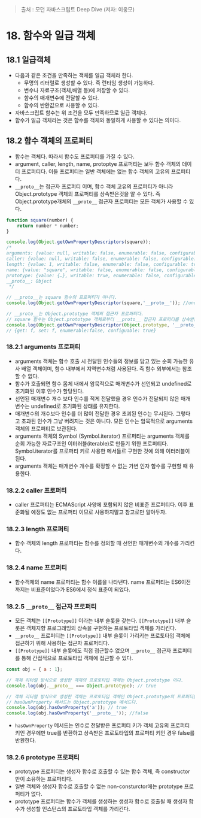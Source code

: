 > 출처 : 모던 자바스크립트 Deep Dive (저자: 이웅모)
# 18. 함수와 일급 객체
## 18.1 일급객체
- 다음과 같은 조건을 만족하는 객체를 일급 객체라 한다.
    * 무명의 리터럴로 생성할 수 있다. 즉 런타임 생성이 가능하다.
    * 변수나 자료구조(객체,배열 등)에 저장할 수 있다.
    * 함수의 매개변수에 전달할 수 있다.
    * 함수의 반환값으로 사용할 수 있다.
- 자바스크립트 함수는 위 조건을 모두 만족하므로 일급 객체다.
- 함수가 일급 객체라는 것은 함수를 객체와 동일하게 사용할 수 있다는 의미다.

## 18.2 함수 객체의 프로퍼티
- 함수는 객체다. 따라서 함수도 프로퍼티를 가질 수 있다.
- argument, caller, length, name, protoptye 프로퍼티는 보두 함수 객체의 데이터 프로퍼티다. 
  이들 프로퍼티는 일반 객체에는 없는 함수 객체의 고유의 프로퍼티다.
- `__proto__`는 접근자 프로퍼티 이며, 함수 객체 고유의 프로퍼티가 아니라 Object.prototype 객체의 프로퍼티를 상속받은것을 알 수 있다.
  즉 Object.prototype개체의 `__proto__` 접근자 프로퍼티는 모든 객체가 사용할 수 있다.
```javascript
function square(number) {
    return number * number;
}

console.log(Object.getOwnPropertyDescriptors(square));
/*
arguments: {value: null, writable: false, enumerable: false, configurable: false}
caller: {value: null, writable: false, enumerable: false, configurable: false}
length: {value: 1, writable: false, enumerable: false, configurable: true}
name: {value: "square", writable: false, enumerable: false, configurable: true}
prototype: {value: {…}, writable: true, enumerable: false, configurable: false}
__proto__: Object
 */

// __proto__는 square 함수의 프로퍼티가 아니다.
console.log(Object.getOwnPropertyDescriptor(square,'__proto__')); //undefined

// __proto__는 Object.prototype 객체의 접근자 프로퍼티다.
// square 함수는 Object.prototype 객체로부터 __proto__ 접근자 프로퍼티를 상속받는다.
console.log(Object.getOwnPropertyDescriptor(Object.prototype, '__proto__'));
// {get: f, set: f, enumerable:false, configuable: true}
```  

### 18.2.1 arguments 프로퍼티
- arguments 객체는 함수 호출 시 전달된 인수들의 정보를 담고 있는 순회 가능한 유사 배열 객체이며, 함수 내부에서 지역변수처럼 사용된다.
  즉 함수 외부에서는 참조할 수 없다.
- 함수가 호출되면 함수 몸체 내에서 암묵적으로 매개변수가 선언되고 undefined로 초기화된 이후 인수가 할당된다.
- 선언된 매개변수 개수 보다 인수를 적게 전달했을 경우 인수가 전달되지 않은 매개변수는 undefined로 초기화된 상태를 유지한다.
- 매개변수의 개수보다 인수를 더 많이 전달한 경우 초괴된 인수는 무시된다. 그렇다고 초과된 인수가 그냥 버려지는 것은 아니다.
  모든 인수는 암묵적으로 arguments 객체의 프로퍼티로 보관된다.
- arguments 객체의 Symbol (Symbol.iterator) 프로퍼티는 arguments 객체를 순회 가능한 자료구조인 이터러블(iterable)로 만들기 위한 프로퍼티다.
  Symbol.iterator를 프로퍼티 키로 사용한 메서들르 구현한 것에 의해 이터러블이 된다.
- arguments 객체는 매개변수 개수를 확정할 수 없는 가변 인자 함수를 구현할 때 유용한다.

### 18.2.2 caller 프로퍼티
- caller 프로퍼티는 ECMAScript 사양에 포함되지 않은 비표준 프로퍼티다. 이후 표준화될 예정도 없는 프로퍼티 이므로 사용하지말고 참고로만 알아두자.

### 18.2.3 length 프로퍼티
- 함수 객체의 length 프로퍼티는 함수를 정의할 때 선언한 매개변수의 개수를 가리킨다.

### 18.2.4 name 프로퍼티
- 함수객체의 name 프로퍼티는 함수 이름을 나타낸다. name 프로퍼티는 ES6이전 까지는 비표준이었다가 ES6에서 정식 표준이 되었다.

### 18.2.5 `__proto__` 접근자 프로퍼티
- 모든 객체는 `[[Prototype]]` 이라는 내부 슬롯을 갖는다. 
  `[[Prototype]]` 내부 슬롯은 객체지향 프로그래밍의 상속을 구현하는 프로토타입 객체를 가리킨다.
- `__proto__` 프로퍼티는 `[[Prototype]]` 내부 슬롯이 가리키는 프로토타입 객체에 접근하기 위해 사용하는 접근자 프로퍼티다.
- `[[Prototype]]` 내부 슬롯에도 직접 접근할수 없으며 `__proto__` 접근자 프로퍼티를 통해 간접적으로 프로토타입 객체에 접근할 수 있다.
```javascript
const obj = { a : 1};

// 객체 리터럴 방식으로 생성한 객체의 프로토타입 객체는 Object.prototype 이다.
console.log(obj.__proto__ === Object.prototype); // true

// 객체 리터럴 방식으로 생성한 객체는 프로토타입 객체인 Object.prototype의 프로퍼티를 상속받는다.
// hasOwnProperty 메서드는 Object.prototype 메서드다.
console.log(obj.hasOwnProperty('a')); // true
console.log(obj.hasOwnProperty('__proto__')); //false
```
- `hasOwnProperty` 메서드는 인수로 전달받은 프로퍼티 키가 객체 고유의 프로퍼티 키인 경우에만 true를 반환하고 
  상속받은 프로토타입의 프로퍼티 키인 경우 false를 반환한다.

### 18.2.6 prototype 프로퍼티
- prototype 프로퍼티는 생성자 함수로 호출할 수 있는 함수 객체, 즉 constructor만이 소유하는 프로퍼티다.
- 일반 객체와 생성자 함수로 호출할 수 없는 non-consturctor에는 prototype 프로퍼티가 없다.
- prototype 프로퍼티는 함수가 객체를 생성하는 생성자 함수로 호출될 때 생성자 함수가 생성할 인스턴스의 프로토타입 객체를 가리킨다.







